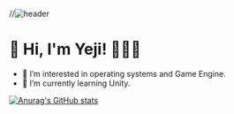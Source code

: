 //![header](https://capsule-render.vercel.app/api?type=soft&color=auto&height=15&section=header&text=)


# 👋 Hi, I'm Yeji!  👨🏻‍💻
- 👀 I’m interested in operating systems and Game Engine.
- 🌱 I’m currently learning Unity.

<!---
ellen310/ellen310 is a ✨ special ✨ repository because its `README.md` (this file) appears on your GitHub profile.
You can click the Preview link to take a look at your changes.
--->
<!--뱃지들 넣기
# Skills
--->

[![Anurag's GitHub stats](https://github-readme-stats.vercel.app/api?username=ellen310)](https://github.com/anuraghazra/github-readme-stats)

